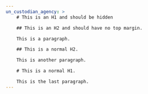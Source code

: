 ```yaml
---
un_custodian_agency: >
    # This is an H1 and should be hidden

    ## This is an H2 and should have no top margin.

    This is a paragraph.

    ## This is a normal H2.

    This is another paragraph.

    # This is a normal H1.

    This is the last paragraph.
---
```

